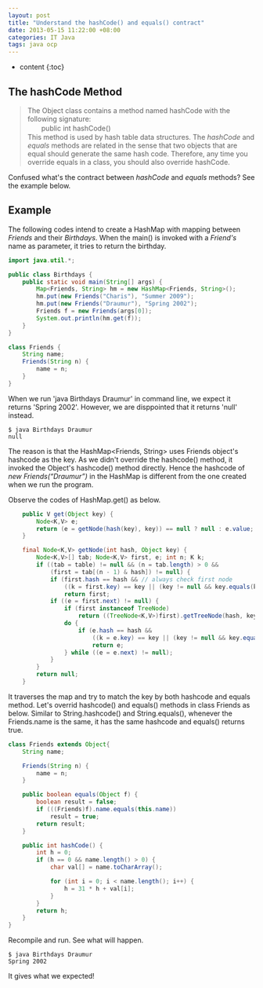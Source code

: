 ```yaml
---
layout: post
title: "Understand the hashCode() and equals() contract"
date: 2013-05-15 11:22:00 +08:00
categories: IT Java
tags: java ocp
---
```


* content
{:toc}

## The hashCode Method
> The Object class contains a method named hashCode with the following signature:  
> 　　public int hashCode()  
> This method is used by hash table data structures. The *hashCode* and *equals* methods are related in the sense that two objects that are equal should generate the same hash code. Therefore, any time you override equals in a class, you should also override hashCode. 

Confused what's the contract between *hashCode* and *equals* methods? See the example below.

## Example




The following codes intend to create a HashMap with mapping between *Friends* and their *Birthdays*. When the main() is invoked with a *Friend's* name as parameter, it tries to return the birthday.

```java
import java.util.*;

public class Birthdays {
    public static void main(String[] args) {
        Map<Friends, String> hm = new HashMap<Friends, String>();
        hm.put(new Friends("Charis"), "Summer 2009");
        hm.put(new Friends("Draumur"), "Spring 2002");
        Friends f = new Friends(args[0]);
        System.out.println(hm.get(f));
    }
}

class Friends {
    String name;
    Friends(String n) {
        name = n;
    }
}
```

When we run 'java Birthdays Draumur' in command line, we expect it returns 'Spring 2002'. However, we are disppointed that it returns 'null' instead.

```
$ java Birthdays Draumur
null
```

The reason is that the HashMap<Friends, String> uses Friends object's hashcode as the key. As we didn't override the hashcode() method, it invoked the Object's hashcode() method directly. Hence the hashcode of *new Friends(“Draumur”)* in the HashMap is different from the one created when we run the program.

Observe the codes of HashMap.get() as below.
```java
    public V get(Object key) {
        Node<K,V> e;
        return (e = getNode(hash(key), key)) == null ? null : e.value;
    }

    final Node<K,V> getNode(int hash, Object key) {
        Node<K,V>[] tab; Node<K,V> first, e; int n; K k;
        if ((tab = table) != null && (n = tab.length) > 0 &&
            (first = tab[(n - 1) & hash]) != null) {
            if (first.hash == hash && // always check first node
                ((k = first.key) == key || (key != null && key.equals(k))))
                return first;
            if ((e = first.next) != null) {
                if (first instanceof TreeNode)
                    return ((TreeNode<K,V>)first).getTreeNode(hash, key);
                do {
                    if (e.hash == hash &&
                        ((k = e.key) == key || (key != null && key.equals(k))))
                        return e;
                } while ((e = e.next) != null);
            }
        }
        return null;
    }
```

It traverses the map and try to match the key by both hashcode and equals method. Let's overrid hashcode() and equals() methods in class Friends as below. Similar to String.hashcode() and String.equals(), whenever the Friends.name is the same, it has the same hashcode and equals() returns true. 

```java
class Friends extends Object{
    String name;

    Friends(String n) {
        name = n;
    }

    public boolean equals(Object f) {
        boolean result = false;
        if (((Friends)f).name.equals(this.name))
            result = true;
        return result;
    }

    public int hashCode() {
        int h = 0;
        if (h == 0 && name.length() > 0) {
            char val[] = name.toCharArray();

            for (int i = 0; i < name.length(); i++) {
                h = 31 * h + val[i];
            }
        }
        return h;
    }
}
```

Recompile and run. See what will happen.
 
```
$ java Birthdays Draumur
Spring 2002
```
It gives what we expected!


